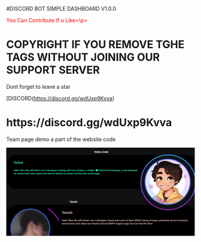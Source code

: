 #DISCORD BOT SIMPLE DASHBOARD V1.0.0

<p style='color:red'> You Can Contribute If u Like<\p>
<h1>COPYRIGHT IF YOU REMOVE TGHE TAGS WITHOUT JOINING OUR SUPPORT SERVER</h1> 
<p> Dont forget to leave a star</p>

[DISCORD(https://discord.gg/wdUxp9Kvva)

<h1>https://discord.gg/wdUxp9Kvva</h1>


<p> Team page demo a part of the website code </p> 
<img src="demo.png">

